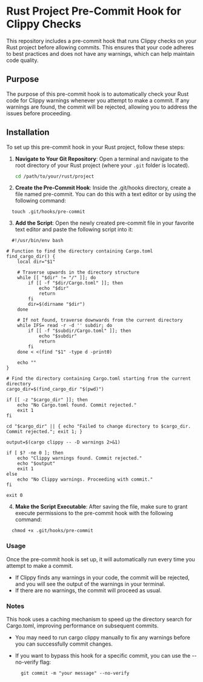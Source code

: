 # Rust Project Pre-Commit Hook for Clippy Checks

This repository includes a pre-commit hook that runs Clippy checks on your Rust project before allowing commits. This ensures that your code adheres to best practices and does not have any warnings, which can help maintain code quality.

## Purpose

The purpose of this pre-commit hook is to automatically check your Rust code for Clippy warnings whenever you attempt to make a commit. If any warnings are found, the commit will be rejected, allowing you to address the issues before proceeding.

## Installation

To set up this pre-commit hook in your Rust project, follow these steps:

1. **Navigate to Your Git Repository**: Open a terminal and navigate to the root directory of your Rust project (where your `.git` folder is located).

   ```bash
   cd /path/to/your/rust/project
   ```
2. **Create the Pre-Commit Hook**: Inside the .git/hooks directory, create a file named pre-commit. You can do this with a text editor or by using the following command:
  ```
    touch .git/hooks/pre-commit
  ```

3. **Add the Script**: Open the newly created pre-commit file in your favorite text editor and paste the following script into it:

```
  #!/usr/bin/env bash

# Function to find the directory containing Cargo.toml
find_cargo_dir() {
    local dir="$1"

    # Traverse upwards in the directory structure
    while [[ "$dir" != "/" ]]; do
        if [[ -f "$dir/Cargo.toml" ]]; then
            echo "$dir"
            return
        fi
        dir=$(dirname "$dir")
    done

    # If not found, traverse downwards from the current directory
    while IFS= read -r -d '' subdir; do
        if [[ -f "$subdir/Cargo.toml" ]]; then
            echo "$subdir"
            return
        fi
    done < <(find "$1" -type d -print0)

    echo ""
}

# Find the directory containing Cargo.toml starting from the current directory
cargo_dir=$(find_cargo_dir "$(pwd)")

if [[ -z "$cargo_dir" ]]; then
    echo "No Cargo.toml found. Commit rejected."
    exit 1
fi

cd "$cargo_dir" || { echo "Failed to change directory to $cargo_dir. Commit rejected."; exit 1; }

output=$(cargo clippy -- -D warnings 2>&1)

if [ $? -ne 0 ]; then
    echo "Clippy warnings found. Commit rejected."
    echo "$output"
    exit 1 
else
    echo "No Clippy warnings. Proceeding with commit."
fi

exit 0

```

4. **Make the Script Executable**: After saving the file, make sure to grant execute permissions to the pre-commit hook with the following command:
  ```
    chmod +x .git/hooks/pre-commit
  ```

### Usage
Once the pre-commit hook is set up, it will automatically run every time you attempt to make a commit.

- If Clippy finds any warnings in your code, the commit will be rejected, and you will see the output of the warnings in your terminal.
- If there are no warnings, the commit will proceed as usual. 

### Notes
This hook uses a caching mechanism to speed up the directory search for Cargo.toml, improving performance on subsequent commits.

- You may need to run cargo clippy manually to fix any warnings before you can successfully commit changes.

- If you want to bypass this hook for a specific commit, you can use the --no-verify flag:
  ```
    git commit -m "your message" --no-verify
  ```
